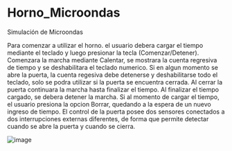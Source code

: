 # Horno_Microondas
Simulación de Microondas

Para comenzar a utilizar el horno. el usuario debera cargar el tiempo mediante el teclado y luego presionar la tecla (Comenzar/Detener). Comenzara la marcha mediante Calentar, se mostrara la cuenta regresiva de tiempo y se deshabilitara el teclado numerico.
Si en algun momento se abre la puerta, la cuenta regesiva debe detenerse y deshabilitarse todo el teclado, solo se podra utilizar si la puerta se encuentra cerrada. Al cerrar la puerta continuara la marcha hasta finalizar el tiempo. Al finalizar el tiempo cargado, se debera detener la marcha.
Si al momento de cargar el tiempo, el usuario presiona la opcion Borrar, quedando a la espera de un nuevo ingreso de tiempo.
El control de la puerta posee dos sensores conectados a dos interrupciones externas diferentes, de forma que permite detectar cuando se abre 
la puerta y cuando se cierra.


![image](https://user-images.githubusercontent.com/115810400/204050239-0d3c9ee1-4619-4a66-9256-c98f7b3dda61.png)





